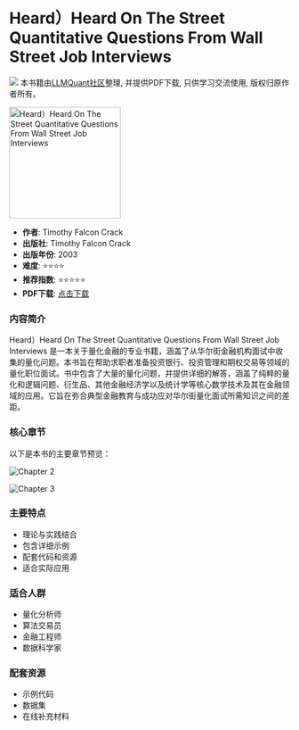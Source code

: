 # Heard）Heard On The Street Quantitative Questions From Wall Street Job Interviews

![](https://fastly.jsdelivr.net/gh/bucketio/img3@main/2024/09/04/1725464231869-e0b2f727-2a0f-4270-bf6c-31ddc350426a.gif)
本书籍由[LLMQuant社区](https://llmquant.com/)整理, 并提供PDF下载, 只供学习交流使用, 版权归原作者所有。

<img src="1.png" alt="Heard）Heard On The Street Quantitative Questions From Wall Street Job Interviews" width="200"/>

- **作者**: Timothy Falcon Crack
- **出版社**: Timothy Falcon Crack
- **出版年份**: 2003
- **难度**: ⭐⭐⭐⭐
- **推荐指数**: ⭐⭐⭐⭐⭐
- **PDF下载**: [点击下载](https://quant-wiki.com/pdf/%EF%BC%88I4-Heard%EF%BC%89Heard%2520On%2520The%2520Street%2520Quantitative%2520Questions%2520From%2520Wall%2520Street%2520Job%2520Interviews.pdf)

### 内容简介

Heard）Heard On The Street Quantitative Questions From Wall Street Job Interviews 是一本关于量化金融的专业书籍，涵盖了从华尔街金融机构面试中收集的量化问题。本书旨在帮助求职者准备投资银行、投资管理和期权交易等领域的量化职位面试。书中包含了大量的量化问题，并提供详细的解答，涵盖了纯粹的量化和逻辑问题、衍生品、其他金融经济学以及统计学等核心数学技术及其在金融领域的应用。它旨在弥合典型金融教育与成功应对华尔街量化面试所需知识之间的差距。

### 核心章节

以下是本书的主要章节预览：

![Chapter 2](2.png)

![Chapter 3](3.png)

### 主要特点

- 理论与实践结合
- 包含详细示例
- 配套代码和资源
- 适合实际应用

### 适合人群

- 量化分析师
- 算法交易员
- 金融工程师
- 数据科学家

### 配套资源

- 示例代码
- 数据集
- 在线补充材料